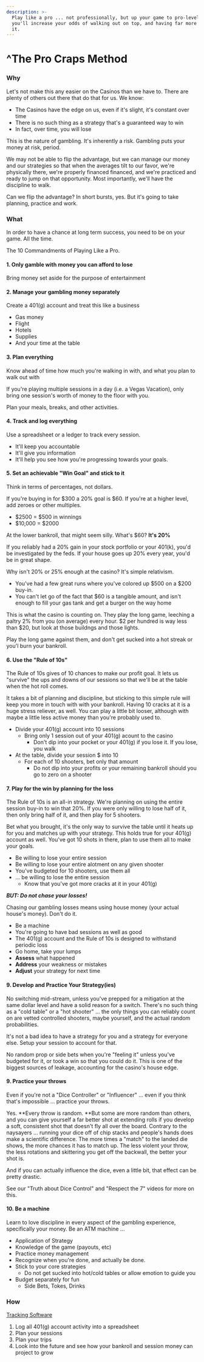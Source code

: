 ```yaml
---
description: >-
  Play like a pro ... not professionally, but up your game to pro-level and
  you'll increase your odds of walking out on top, and having far more fun doing
  it.
---
```


# ^The Pro Craps Method

### Why

Let's not make this any easier on the Casinos than we have to. There are plenty of others out there that do that for us. We know:

* The Casinos have the edge on us, even if it's slight, it's constant over time
* There is no such thing as a strategy that's a guaranteed way to win
* In fact, over time, you will lose

This is the nature of gambling. It's inherently a risk. Gambling puts your money at risk, period.

We may not be able to flip the advantage, but we can manage our money and our strategies so that when the averages tilt to our favor, we're physically there, we're properly financed financed, and we're practiced and ready to jump on that opportunity. Most importantly, we'll have the discipline to walk.

Can we flip the advantage? In short bursts, yes. But it's going to take planning, practice and work.

### What

In order to have a chance at long term success, you need to be on your game. All the time.

The 10 Commandments of Playing Like a Pro.&#x20;

#### 1. Only gamble with money you can afford to lose

Bring money set aside for the purpose of entertainment

#### 2. Manage your gambling money separately

Create a 401(g) account and treat this like a business

* Gas money
* Flight
* Hotels
* Supplies
* And your time at the table

#### 3. Plan everything

Know ahead of time how much you're walking in with, and what you plan to walk out with

If you're playing multiple sessions in a day (i.e. a Vegas Vacation), only bring one session's worth of money to the floor with you.

Plan your meals, breaks, and other activities.

#### 4. Track and log everything

Use a spreadsheet or a ledger to track every session.&#x20;

* It'll keep you accountable
* It'll give you information
* It'll help you see how you're progressing towards your goals.

#### 5. Set an achievable "Win Goal" and stick to it

Think in terms of percentages, not dollars.

If you're buying in for $300 a 20% goal is $60. If you're at a higher level, add zeroes or other multiples.&#x20;

* $2500 = $500 in winnings
* $10,000 = $2000

At the lower bankroll, that might seem silly. What's $60? **It's 20%**

If you reliably had a 20% gain in your stock portfolio or your 401(k),  you'd be investigated by the feds. If your house goes up 20% every year, you'd be in great shape.

Why isn't 20% or 25% enough at the casino? It's simple relativism.&#x20;

* You've had a few great runs where you've colored up $500 on a $200 buy-in.&#x20;
* You can't let go of the fact that $60 is a tangible amount, and isn't enough to fill your gas tank and get a burger on the way home

This is what the casino is counting on. They play the long game, leeching a paltry 2% from you (on average) every hour. $2 per hundred is way less than $20, but look at those buildngs and those lights.

Play the long game against them, and don't get sucked into a hot streak or you'l burn your bankroll.

#### 6. Use the "Rule of 10s"

The Rule of 10s gives of 10 chances to make our profit goal. It lets us "survive" the ups and downs of our sessions so that we'll be at the table when the hot roll comes.

It takes a bit of planning and discipline, but sticking to this simple rule will keep you more in touch with with your bankroll. Having 10 cracks at it is a huge stress reliever, as well. You can play a little bit looser, although with maybe a little less active money than you're probably used to.

* Divide your 401(g) account into 10 sessions
  * Bring only 1 session out of your 401(g) acount to the casino
    * Don't dip into your pocket or your 401(g) if you lose it. If you lose, you walk
* At the table, divide your session $ into 10
  * For each of 10 shooters, bet only that amount
    * Do not dip into your profits or your remaining bankroll should you go to zero on a shooter

#### 7. Play for the win by planning for the loss

The Rule of 10s is an all-in strategy. We're planning on using the entire session buy-in to win that 20%. If you were only willing to lose half of it, then only bring half of it, and then play for 5 shooters.&#x20;

Bet what you brought, it's the only way to survive the table until it heats up for you and matches up with your strategy.  This holds true for your 401(g) account as well. You've got 10 shots in there, plan to use them all to make your goals.&#x20;

* Be willing to lose your entire session
* Be willing to lose your entire alotment on any given shooter
* You've budgeted for 10 shooters, use them all
* ... be willing to lose the entire session&#x20;
  * Know that you've got more cracks at it in your 401(g)

_**BUT: Do not chase your losses!**_

Chasing our gambling losses means using house money (your actual house's money). Don't do it.

* Be a machine
* You're going to have bad sessions as well as good
* The 401(g) account and the Rule of 10s is designed to withstand periodic loss
* Go home, take your lumps
* **Assess** what happened
* **Address** your weakness or mistakes
* **Adjust** your strategy for next time

#### 9. Develop and Practice Your Strategy(ies)

No switching mid-stream, unless you've prepped for a mitigation at the same dollar level and have a solid reason for a switch. There's no such thing as a "cold table" or a "hot shooter" ... the only things you can reliably count on are vetted controlled shooters, maybe yourself, and the actual random probabilities.

It's not a bad idea to have a strategy for you and a strategy for everyone else. Setup your session to account for that.

No random prop or side bets when you're "feeling it" unless you've budgeted for it, or took a win so that you could do it. This is one of the biggest sources of leakage, accounting for the casino's house edge.

#### 9. Practice your throws

Even if you're not a "Dice Controller" or "Influencer" ... even if you think that's impossible ... practice your throws.&#x20;

Yes. **Every throw is random. **But some are more random than others, and you can give yourself a far better shot at extending rolls if you develop a soft, consistent shot that doesn't fly all over the board. Contrary to the naysayers ... running your dice off of chip stacks and people's hands does make a scientific difference. The more times a "match" to the landed die shows, the more chances it has to match up. The less violent your throw, the less rotations and skittering you get off the backwall, the better your shot is.

And if you can actually influence the dice, even a little bit, that effect can be pretty drastic.

See our "Truth about Dice Control" and "Respect the 7" videos for more on this.

#### 10. Be a machine

Learn to love discipline in every aspect of the gambling experience, specifically your money. Be an ATM machine ...&#x20;

* Application of Strategy
* Knowledge of the game (payouts, etc)
* Practice money management
* Recognize when you're done, and actually be done.
* Stick to your core strategies
  * Do not get sucked into hot/cold tables or allow emotion to guide you
* Budget separately for fun
  * Side Bets, Tokes, Drinks

### How

[Tracking Software](https://docs.google.com/spreadsheets/d/1guOGSmhXrZghUE0ePRGLuLf1mU2rK7Wzomqxni0-lQY/copy)

1. Log all 401(g) account activity into a spreadsheet
2. Plan your sessions
3. Plan your trips
4. Look into the future and see how your bankroll and session money can project to grow
